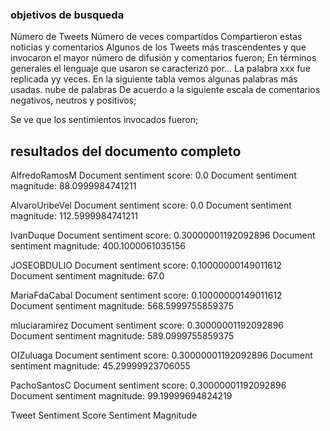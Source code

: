 

### objetivos de busqueda


Número de Tweets
Número de veces compartidos
Compartieron estas noticias y comentarios
Algunos de los Tweets más trascendentes y que invocaron el mayor número de difusión y comentarios fueron;
En términos generales el lenguaje que usaron se caracterizó por…
La palabra xxx fue replicada yy veces. En la siguiente tabla vemos algunas palabras más usadas. nube de palabras
De acuerdo a la siguiente escala de comentarios negativos, neutros y positivos;

Se ve que los sentimientos invocados fueron;


## resultados del documento completo

AlfredoRamosM
Document sentiment score: 0.0
Document sentiment magnitude: 88.0999984741211

AlvaroUribeVel
Document sentiment score: 0.0
Document sentiment magnitude: 112.5999984741211

IvanDuque
Document sentiment score: 0.30000001192092896
Document sentiment magnitude: 400.1000061035156

JOSEOBDULIO
Document sentiment score: 0.10000000149011612
Document sentiment magnitude: 67.0

MariaFdaCabal
Document sentiment score: 0.10000000149011612
Document sentiment magnitude: 568.5999755859375

mluciaramirez
Document sentiment score: 0.30000001192092896
Document sentiment magnitude: 589.0999755859375

OIZuluaga
Document sentiment score: 0.30000001192092896
Document sentiment magnitude: 45.29999923706055

PachoSantosC
Document sentiment score: 0.30000001192092896
Document sentiment magnitude: 99.19999694824219



Tweet	Sentiment Score	Sentiment Magnitude
